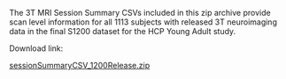 
The 3T MRI Session Summary CSVs included in this zip archive provide scan level information for all 1113 subjects with released 3T neuroimaging data in the final S1200 dataset for the HCP Young Adult study.

Download link:

[sessionSummaryCSV_1200Release.zip](https://github.com/jese11/HCP-wiki-public/files/14044872/sessionSummaryCSV_1200Release.zip)

